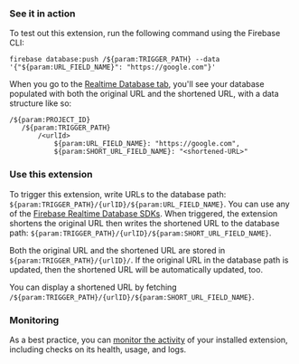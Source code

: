 ### See it in action

To test out this extension, run the following command using the Firebase CLI:

```
firebase database:push /${param:TRIGGER_PATH} --data '{"${param:URL_FIELD_NAME}": "https://google.com"}'
```

When you go to the [Realtime Database tab](https://console.firebase.google.com/project/${param:PROJECT_ID}/database/${param:PROJECT_ID}/data), you'll see your database populated with both the original URL and the shortened URL, with a data structure like so:

```
/${param:PROJECT_ID}
   /${param:TRIGGER_PATH}
       /<urlId>
           ${param:URL_FIELD_NAME}: "https://google.com",
           ${param:SHORT_URL_FIELD_NAME}: "<shortened-URL>"
```

### Use this extension

To trigger this extension, write URLs to the database path: `${param:TRIGGER_PATH}/{urlID}/${param:URL_FIELD_NAME}`. You can use any of the [Firebase Realtime Database SDKs](https://firebase.google.com/docs/database/). When triggered, the extension shortens the original URL then writes the shortened URL to the database path: `${param:TRIGGER_PATH}/{urlID}/${param:SHORT_URL_FIELD_NAME}`.

Both the original URL and the shortened URL are stored in `${param:TRIGGER_PATH}/{urlID}/`. If the original URL in the database path is updated, then the shortened URL will be automatically updated, too.

You can display a shortened URL by fetching `/${param:TRIGGER_PATH}/{urlID}/${param:SHORT_URL_FIELD_NAME}`.


### Monitoring

As a best practice, you can [monitor the activity](https://firebase.google.com/docs/extensions/manage-installed-extensions#monitor) of your installed extension, including checks on its health, usage, and logs.
